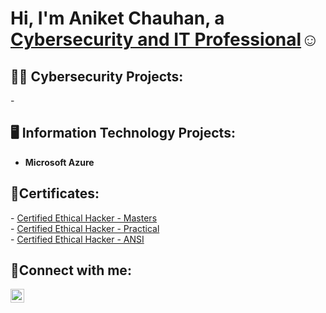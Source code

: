 <h1>Hi, I'm Aniket Chauhan, a <a href="https://www.linkedin.com/in/aniket-chauhan-3a0415229/">Cybersecurity and IT Professional</a>☺</h1>


<h2>👨‍💻 Cybersecurity Projects:</h2>
- 
  


<h2>🖥️ Information Technology Projects:</h2>

- <b>Microsoft Azure</b>

 
<h2>📜Certificates:</h2>
- <a href="">Certified Ethical Hacker - Masters</a>
<br>
- <a href="">Certified Ethical Hacker - Practical</a>
<br>
- <a href="">Certified Ethical Hacker - ANSI</a>


<h2>🤳Connect with me:</h2>


[<img align="left" alt="Aniket | LinkedIn" width="22px" src="https://cdn.jsdelivr.net/npm/simple-icons@v3/icons/linkedin.svg" />][linkedin]


[linkedin]: https://www.linkedin.com/in/aniket-chauhan-3a0415229/
